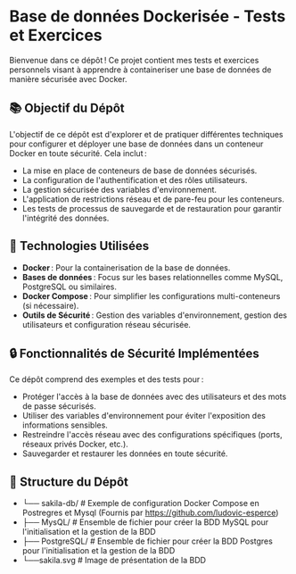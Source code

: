 # Base de données Dockerisée - Tests et Exercices

Bienvenue dans ce dépôt ! Ce projet contient mes tests et exercices personnels visant à apprendre à containeriser une base de données de manière sécurisée avec Docker.

## 📚 Objectif du Dépôt

L'objectif de ce dépôt est d'explorer et de pratiquer différentes techniques pour configurer et déployer une base de données dans un conteneur Docker en toute sécurité. Cela inclut :

- La mise en place de conteneurs de base de données sécurisés.
- La configuration de l'authentification et des rôles utilisateurs.
- La gestion sécurisée des variables d'environnement.
- L'application de restrictions réseau et de pare-feu pour les conteneurs.
- Les tests de processus de sauvegarde et de restauration pour garantir l'intégrité des données.

## 🚀 Technologies Utilisées

- **Docker** : Pour la containerisation de la base de données.
- **Bases de données** : Focus sur les bases relationnelles comme MySQL, PostgreSQL ou similaires.
- **Docker Compose** : Pour simplifier les configurations multi-conteneurs (si nécessaire).
- **Outils de Sécurité** : Gestion des variables d'environnement, gestion des utilisateurs et configuration réseau sécurisée.

## 🔒 Fonctionnalités de Sécurité Implémentées

Ce dépôt comprend des exemples et des tests pour :

- Protéger l'accès à la base de données avec des utilisateurs et des mots de passe sécurisés.
- Utiliser des variables d'environnement pour éviter l'exposition des informations sensibles.
- Restreindre l'accès réseau avec des configurations spécifiques (ports, réseaux privés Docker, etc.).
- Sauvegarder et restaurer les données en toute sécurité.

## 📂 Structure du Dépôt

- └── sakila-db/ # Exemple de configuration Docker Compose en Postregres et Mysql (Fournis par https://github.com/ludovic-esperce)
-  ├── MysQL/ # Ensemble de fichier pour créer la BDD MySQL pour l'initialisation et la gestion de la BDD
-  ├── PostgreSQL/ # Ensemble de fichier pour créer la BDD Postgres pour l'initialisation et la gestion de la BDD
-  └──sakila.svg # Image de présentation de la BDD
